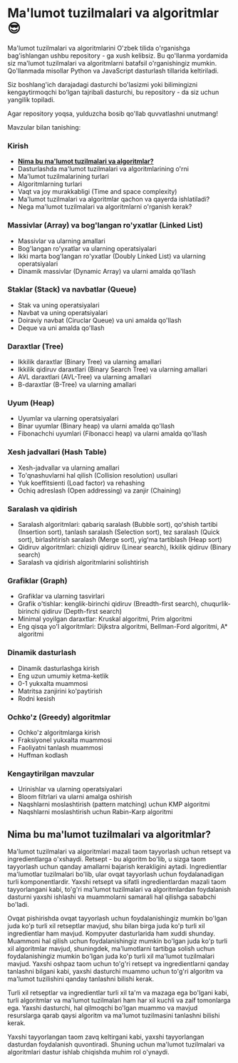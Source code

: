 # Ma'lumot tuzilmalari va algoritmlar 😎

Ma'lumot tuzilmalari va algoritmlarini O'zbek tilida o'rganishga bag'ishlangan ushbu repository - ga xush kelibsiz. Bu qo'llanma yordamida siz ma'lumot tuzilmalari va algoritmlarni batafsil o'rganishingiz mumkin. Qo'llanmada misollar Python va JavaScript dasturlash tillarida keltiriladi. 

Siz boshlang'ich darajadagi dasturchi bo'lasizmi yoki bilimingizni kengaytirmoqchi boʻlgan tajribali dasturchi, bu repository - da siz uchun yangilik topiladi. 

Agar repository yoqsa, yulduzcha bosib qo'llab quvvatlashni unutmang!

Mavzular bilan tanishing:

### Kirish
+ __[Nima bu ma'lumot tuzilmalari va algoritmlar?](https://github.com/devfarhod/malumot-tuzilmalari-va-algoritmlar#nima-bu-malumot-tuzilmalari-va-algoritmlar)__
+ Dasturlashda ma'lumot tuzilmalari va algoritmlarining o'rni
+ Ma'lumot tuzilmalarining turlari
+ Algoritmlarning turlari
+ Vaqt va joy murakkabligi (Time and space complexity)
+ Ma'lumot tuzilmalari va algoritmlar qachon va qayerda ishlatiladi?
+ Nega ma'lumot tuzilmalari va algoritmlarni o'rganish kerak?

### Massivlar (Array) va bog'langan ro'yxatlar (Linked List)
+ Massivlar va ularning amallari
+ Bog'langan ro'yxatlar va ularning operatsiyalari
+ Ikki marta bog'langan ro'yxatlar (Doubly Linked List) va ularning operatsiyalari
+ Dinamik massivlar (Dynamic Array) va ularni amalda qo'llash

### Staklar (Stack) va navbatlar (Queue)
+ Stak va uning operatsiyalari
+ Navbat va uning operatsiyalari
+ Doiraviy navbat (Ciruclar Queue) va uni amalda qo'llash
+ Deque va uni amalda qo'llash

### Daraxtlar (Tree)
+ Ikkilik daraxtlar (Binary Tree) va ularning amallari
+ Ikkilik qidiruv daraxtlari (Binary Search Tree) va ularning amallari
+ AVL daraxtlari (AVL-Tree) va ularning amallari
+ B-daraxtlar (B-Tree) va ularning amallari

### Uyum (Heap)
+ Uyumlar  va ularning operatsiyalari
+ Binar uyumlar (Binary heap) va ularni amalda qo'llash
+ Fibonachchi uyumlari (Fibonacci heap) va ularni amalda qo'llash

### Xesh jadvallari (Hash Table)
+ Xesh-jadvallar va ularning amallari
+ To'qnashuvlarni hal qilish (Collision resolution) usullari
+ Yuk koeffitsienti (Load factor) va rehashing
+ Ochiq adreslash (Open addressing) va zanjir (Chaining)

### Saralash va qidirish
+ Saralash algoritmlari: qabariq saralash (Bubble sort), qoʻshish tartibi (Insertion sort), tanlash saralash (Selection sort), tez saralash (Quick sort), birlashtirish saralash (Merge sort), yigʻma tartiblash (Heap sort)
+ Qidiruv algoritmlari: chiziqli qidiruv (Linear search), Ikkilik qidiruv (Binary search)
+ Saralash va qidirish algoritmlarini solishtirish

### Grafiklar (Graph)
+ Grafiklar va ularning tasvirlari
+ Grafik o'tishlar: kenglik-birinchi qidiruv (Breadth-first search), chuqurlik-birinchi qidiruv (Depth-first search)
+ Minimal yoyilgan daraxtlar: Kruskal algoritmi, Prim algoritmi
+ Eng qisqa yo'l algoritmlari: Dijkstra algoritmi, Bellman-Ford algoritmi, A* algoritmi

### Dinamik dasturlash
+ Dinamik dasturlashga kirish
+ Eng uzun umumiy ketma-ketlik
+ 0-1 yukxalta muammosi
+ Matritsa zanjirini ko'paytirish
+ Rodni kesish

### Ochko'z (Greedy) algoritmlar
+ Ochko'z algoritmlarga kirish
+ Fraksiyonel yukxalta muammosi
+ Faoliyatni tanlash muammosi
+ Huffman kodlash

### Kengaytirilgan mavzular
+ Urinishlar va ularning operatsiyalari
+ Bloom filtrlari va ularni amalga oshirish
+ Naqshlarni moslashtirish (pattern matching) uchun KMP algoritmi
+ Naqshlarni moslashtirish uchun Rabin-Karp algoritmi


## Nima bu ma'lumot tuzilmalari va algoritmlar?

Ma'lumot tuzilmalari va algoritmlari mazali taom tayyorlash uchun retsept va ingredientlarga o'xshaydi. Retsept - bu algoritm bo'lib, u sizga taom tayyorlash uchun qanday amallarni bajarish kerakligini aytadi. Ingredientlar ma'lumotlar tuzilmalari bo'lib, ular ovqat tayyorlash uchun foydalanadigan turli komponentlardir. Yaxshi retsept va sifatli ingredientlardan mazali taom tayyorlangani kabi, to'g'ri ma'lumot tuzilmalari va algoritmlardan foydalanish dasturni yaxshi ishlashi va muammolarni samarali hal qilishga sababchi bo'ladi.

Ovqat pishirishda ovqat tayyorlash uchun foydalanishingiz mumkin bo'lgan juda ko'p turli xil retseptlar mavjud, shu bilan birga juda ko'p turli xil ingredientlar ham mavjud. Kompyuter dasturlarida ham xuddi shunday. Muammoni hal qilish uchun foydalanishingiz mumkin bo'lgan juda ko'p turli xil algoritmlar mavjud, shuningdek, ma'lumotlarni tartibga solish uchun foydalanishingiz mumkin bo'lgan juda ko'p turli xil ma'lumot tuzilmalari mavjud. Yaxshi oshpaz taom uchun to'g'ri retsept va ingredientlarni qanday tanlashni bilgani kabi, yaxshi dasturchi muammo uchun to'g'ri algoritm va ma'lumot tuzilishini qanday tanlashni bilishi kerak.

Turli xil retseptlar va ingredientlar turli xil ta'm va mazaga ega bo'lgani kabi, turli algoritmlar va ma'lumot tuzilmalari ham har xil kuchli va zaif tomonlarga ega. Yaxshi dasturchi, hal qilmoqchi bo'lgan muammo va mavjud resurslarga qarab qaysi algoritm va ma'lumot tuzilmasini tanlashni bilishi kerak.

Yaxshi tayyorlangan taom zavq keltirgani kabi, yaxshi tayyorlangan dasturdan foydalanish quvontiradi. Shuning uchun ma'lumot tuzilmalari va algoritmlari dastur ishlab chiqishda muhim rol o'ynaydi.
